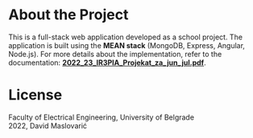 # About the Project

This is a full-stack web application developed as a school project. The application is built using the **MEAN stack** (MongoDB, Express, Angular, Node.js).
For more details about the implementation, refer to the documentation: **[2022_23_IR3PIA_Projekat_za_jun_jul.pdf](./2022_23_IR3PIA_Projekat_za_jun_jul.pdf)**.


# License

Faculty of Electrical Engineering, University of Belgrade  
2022, David Maslovarić
